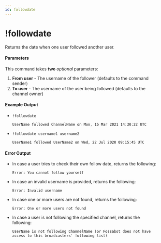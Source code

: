 ```yaml
---
id: followdate
---
```


# !followdate

Returns the date when one user followed another user.

#### Parameters

This command takes **two** *optional* parameters:
1. **From user** - The username of the follower (defaults to the command sender)
2. **To user** - The username of the user being followed (defaults to the channel owner)

#### Example Output

* `!followdate`

    ```
    UserName followed ChannelName on Mon, 15 Mar 2021 14:30:22 UTC
    ```

* `!followdate username1 username2`

    ```
    UserName1 followed UserName2 on Wed, 22 Jul 2020 09:15:45 UTC
    ```

#### Error Output

* In case a user tries to check their own follow date, returns the following:

    ```
    Error: You cannot follow yourself
    ```

* In case an invalid username is provided, returns the following:

    ```
    Error: Invalid username
    ```

* In case one or more users are not found, returns the following:

    ```
    Error: One or more users not found
    ```

* In case a user is not following the specified channel, returns the following:

    ```
    UserName is not following ChannelName (or Fossabot does not have access to this broadcasters' following list)
    ```
